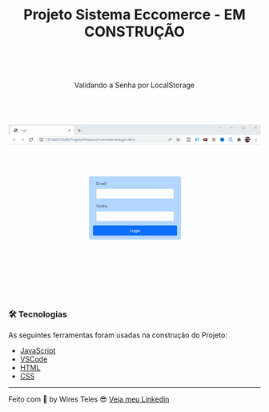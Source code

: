 <h1 align="center">Projeto Sistema Eccomerce - EM CONSTRUÇÃO</h1>

<br>

<p align="center"></p>

<br> 

<p align="center">Validando a Senha por LocalStorage</p>

<br> 

<h1 align="center">
    <img alt="readme" title="Senha" src="./assets/senha.gif" />
</h1>

<br>

### 🛠 Tecnologias

As seguintes ferramentas foram usadas na construção do Projeto: 

- [JavaScript](https://developer.mozilla.org/pt-BR/docs/Web/JavaScript)
- [VSCode](https://code.visualstudio.com/)
- [HTML](https://developer.mozilla.org/pt-BR/docs/Web/HTML) 
- [CSS](https://developer.mozilla.org/pt-BR/docs/Web/CSS)

---

Feito com 🤩 by Wires Teles 😎 [Veja meu Linkedin](https://www.linkedin.com/in/wires-teles-javascript-dev/) 
